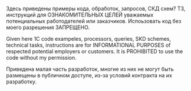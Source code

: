 Здесь приведены примеры кода, обработок, запросов, СКД схем? ТЗ, инструкций для ОЗНАКОМИТЕЛЬНЫХ ЦЕЛЕЙ уважаемых потенциальных работодателей или заказчиков.
Испоьзовать код без моего разрешения ЗАПРЕЩЕНО.

Given here 1C code exampeles, processors, queries, SKD schemes, technical tasks, instructions  are for INFORMATIONAL PURPOSES of respected potential employers or customers.
It is PROHIBITED to use the code without my permission.

Приведена малая часть разработок, многие из них не могут быть размещены в публичном доступе, из-за условий контракта на их разработку.


